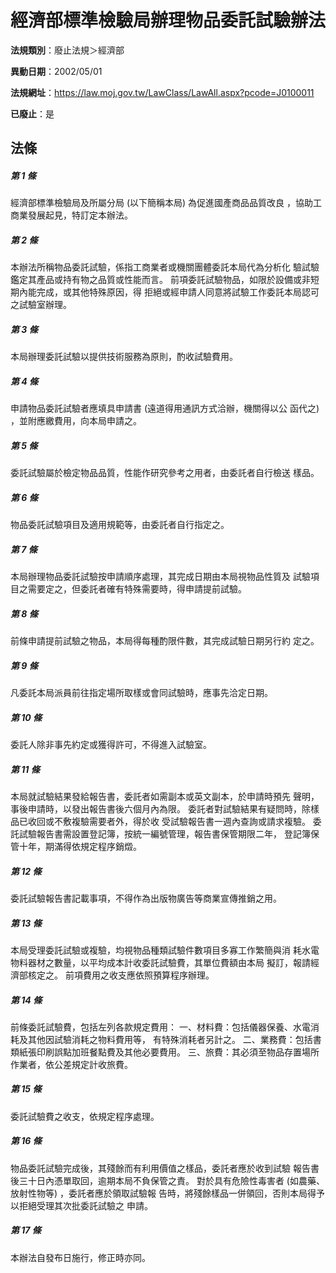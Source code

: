 # 經濟部標準檢驗局辦理物品委託試驗辦法

**法規類別**：廢止法規＞經濟部

**異動日期**：2002/05/01  

**法規網址**：https://law.moj.gov.tw/LawClass/LawAll.aspx?pcode=J0100011

**已廢止**：是



## 法條
##### 第 1 條
經濟部標準檢驗局及所屬分局 (以下簡稱本局) 為促進國產商品品質改良
，協助工商業發展起見，特訂定本辦法。

##### 第 2 條
本辦法所稱物品委託試驗，係指工商業者或機關團體委託本局代為分析化
驗試驗鑑定其產品或持有物之品質或性能而言。
前項委託試驗物品，如限於設備或非短期內能完成，或其他特殊原因，得
拒絕或經申請人同意將試驗工作委託本局認可之試驗室辦理。

##### 第 3 條
本局辦理委託試驗以提供技術服務為原則，酌收試驗費用。

##### 第 4 條
申請物品委託試驗者應填具申請書 (遠道得用通訊方式洽辦，機關得以公
函代之) ，並附應繳費用，向本局申請之。

##### 第 5 條
委託試驗屬於檢定物品品質，性能作研究參考之用者，由委託者自行檢送
樣品。

##### 第 6 條
物品委託試驗項目及適用規範等，由委託者自行指定之。

##### 第 7 條
本局辦理物品委託試驗按申請順序處理，其完成日期由本局視物品性質及
試驗項目之需要定之，但委託者確有特殊需要時，得申請提前試驗。

##### 第 8 條
前條申請提前試驗之物品，本局得每種酌限件數，其完成試驗日期另行約
定之。

##### 第 9 條
凡委託本局派員前往指定場所取樣或會同試驗時，應事先洽定日期。

##### 第 10 條
委託人除非事先約定或獲得許可，不得進入試驗室。

##### 第 11 條
本局就試驗結果發給報告書，委託者如需副本或英文副本，於申請時預先
聲明，事後申請時，以發出報告書後六個月內為限。
委託者對試驗結果有疑問時，除樣品已收回或不敷複驗需要者外，得於收
受試驗報告書一週內查詢或請求複驗。
委託試驗報告書需設置登記簿，按統一編號管理，報告書保管期限二年，
登記簿保管十年，期滿得依規定程序銷燬。

##### 第 12 條
委託試驗報告書記載事項，不得作為出版物廣告等商業宣傳推銷之用。

##### 第 13 條
本局受理委託試驗或複驗，均視物品種類試驗件數項目多寡工作繁簡與消
耗水電物料器材之數量，以平均成本計收委託試驗費，其單位費額由本局
擬訂，報請經濟部核定之。
前項費用之收支應依照預算程序辦理。

##### 第 14 條
前條委託試驗費，包括左列各款規定費用：
一、材料費：包括儀器保養、水電消耗及其他因試驗消耗之物料費用等，
    有特殊消耗者另計之。
二、業務費：包括書類紙張印刷誤點加班餐點費及其他必要費用。
三、旅費：其必須至物品存置場所作業者，依公差規定計收旅費。


##### 第 15 條
委託試驗費之收支，依規定程序處理。

##### 第 16 條
物品委託試驗完成後，其殘餘而有利用價值之樣品，委託者應於收到試驗
報告書後三十日內憑單取回，逾期本局不負保管之責。
對於具有危險性毒害者 (如農藥、放射性物等) ，委託者應於領取試驗報
告時，將殘餘樣品一併領回，否則本局得予以拒絕受理其次批委託試驗之
申請。

##### 第 17 條
本辦法自發布日施行，修正時亦同。


